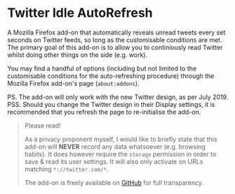 # Twitter Idle AutoRefresh

A Mozilla Firefox add-on that automatically reveals unread tweets every set seconds on Twitter feeds, so long as the customisable conditions are met. The primary goal of this add-on is to allow you to continiously read Twitter whilst doing other things on the side (e.g. work).

You may find a handful of options (including but not limited to the customisable conditions for the auto-refreshing procedure) through the Mozilla Firefox add-on's page (`about:addons`).

PS. The add-on will only work with the new Twitter design, as per July 2019.
PSS. Should you change the Twitter design in their Display settings, it is recommended that you refresh the page to re-initialise the add-on.

> Please read!
>
> As a privacy proponent myself, I would like to briefly state that this add-on will **NEVER** record any data whatsoever (e.g. browsing habits). It does however require the `storage` permission in order to save &amp; read its user settings. It will also only activate on URLs matching `*://twitter.com/*`.
>
> The add-on is freely available on [GitHub](https://github.com/anomalyce/twitter-idle-autorefresh) for full transparency.
